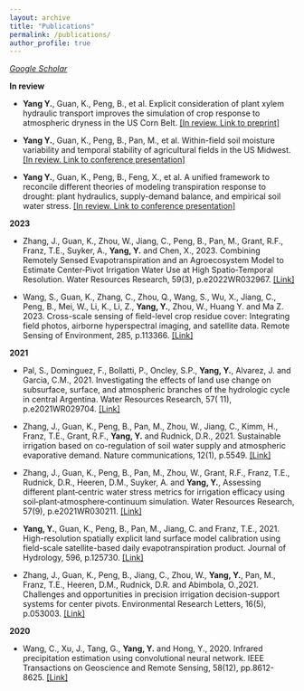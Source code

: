 ```yaml
---
layout: archive
title: "Publications"
permalink: /publications/
author_profile: true
---
```


*[Google Scholar](https://scholar.google.com/citations?user=PA1xQIMAAAAJ&hl=en)*

**In review**

- **Yang Y.**, Guan, K., Peng, B., et al. Explicit consideration of plant xylem hydraulic transport improves the simulation of crop response
  to atmospheric dryness in the US Corn Belt.  [\[In review. Link to preprint\]](https://essopenarchive.org/users/694774/articles/683729-explicit-consideration-of-plant-xylem-hydraulic-transport-improves-the-simulation-of-crop-response-to-atmospheric-dryness-in-the-us-corn-belt)

- **Yang Y.**, Guan, K., Peng, B., Pan, M., et al. Within-field soil moisture variability and temporal stability of agricultural fields in
  the US Midwest. [\[In review. Link to conference presentation\]](https://ui.adsabs.harvard.edu/abs/2022AGUFM.H22R1087Y/abstract)

- **Yang Y.**, Guan, K., Peng, B., Feng, X., et al. A unified framework to reconcile different theories of modeling transpiration response to drought:
  plant hydraulics, supply-demand balance, and empirical soil water stress. [\[In review. Link to conference presentation\]](https://ui.adsabs.harvard.edu/abs/2022AGUFM.B16C..03Y/abstract)

**2023**

- Zhang, J., Guan, K., Zhou, W., Jiang, C., Peng, B., Pan, M., Grant, R.F., Franz, T.E., Suyker, A., **Yang, Y.** and Chen, X., 2023.
  Combining Remotely Sensed Evapotranspiration and an Agroecosystem Model to Estimate Center‐Pivot Irrigation Water Use at High
  Spatio‐Temporal Resolution. Water Resources Research, 59(3),
  p.e2022WR032967. [\[Link\]](https://agupubs.onlinelibrary.wiley.com/doi/full/10.1029/2022WR032967)

- Wang, S., Guan, K., Zhang, C., Zhou, Q., Wang, S., Wu, X., Jiang, C., Peng, B., Mei, W., Li, K., Li, Z., **Yang, Y.**, Zhou, W., Huang Y.
  and Ma Z. 2023. Cross-scale sensing of field-level crop residue cover: Integrating field photos, airborne hyperspectral imaging, and
  satellite data. Remote Sensing of Environment, 285,
  p.113366. [\[Link\]](https://www.sciencedirect.com/science/article/pii/S0034425722004722)

**2021**

- Pal, S., Dominguez, F., Bollatti, P., Oncley, S.P., **Yang, Y.**, Alvarez, J. and Garcia, C.M., 2021. Investigating the effects of land
  use change on subsurface, surface, and atmospheric branches of the hydrologic cycle in central Argentina. Water Resources Research, 57(
  11), p.e2021WR029704. [\[Link\]](https://agupubs.onlinelibrary.wiley.com/doi/full/10.1029/2021WR029704)

- Zhang, J., Guan, K., Peng, B., Pan, M., Zhou, W., Jiang, C., Kimm, H., Franz, T.E., Grant, R.F., **Yang, Y.** and Rudnick, D.R., 2021.
  Sustainable irrigation based on co-regulation of soil water supply and atmospheric evaporative demand. Nature communications, 12(1),
  p.5549. [\[Link\]](https://www.nature.com/articles/s41467-021-25254-7)

- Zhang, J., Guan, K., Peng, B., Pan, M., Zhou, W., Grant, R.F., Franz, T.E., Rudnick, D.R., Heeren, D.M., Suyker, A. and **Yang, Y.**,
  Assessing different plant‐centric water stress metrics for irrigation efficacy using soil‐plant‐atmosphere‐continuum simulation.
  Water Resources Research, 57(9), p.e2021WR030211. [\[Link\]](https://agupubs.onlinelibrary.wiley.com/doi/full/10.1029/2021WR030211)

- **Yang, Y.**, Guan, K., Peng, B., Pan, M., Jiang, C. and Franz, T.E., 2021. High-resolution spatially explicit land surface model
  calibration using field-scale satellite-based daily evapotranspiration product. Journal of Hydrology, 596,
  p.125730. [\[Link\]](https://www.sciencedirect.com/science/article/pii/S0022169420311914)

- Zhang, J., Guan, K., Peng, B., Jiang, C., Zhou, W., **Yang, Y.**, Pan, M., Franz, T.E., Heeren, D.M., Rudnick, D.R. and Abimbola, O.,2021.
  Challenges and opportunities in precision irrigation decision-support systems for center pivots. Environmental Research Letters, 16(5),
  p.053003. [\[Link\]](https://iopscience.iop.org/article/10.1088/1748-9326/abe436/meta)

**2020**

- Wang, C., Xu, J., Tang, G., **Yang, Y.** and Hong, Y., 2020. Infrared precipitation estimation using convolutional neural network. IEEE
  Transactions on Geoscience and Remote Sensing, 58(12), pp.8612-8625. [\[Link\]](https://ieeexplore.ieee.org/abstract/document/9085928)